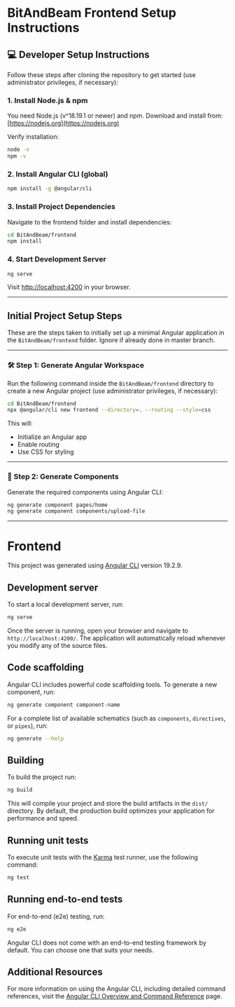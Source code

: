 # BitAndBeam Frontend Setup Instructions

## 💻 Developer Setup Instructions

Follow these steps after cloning the repository to get started (use administrator privileges, if necessary):

### 1. Install Node.js & npm

You need Node.js (v^18.19.1 or newer) and npm. Download and install from: [https://nodejs.org](https://nodejs.org)

Verify installation:
```bash
node -v
npm -v
```

### 2. Install Angular CLI (global)
```bash
npm install -g @angular/cli
```

### 3. Install Project Dependencies
Navigate to the frontend folder and install dependencies:
```bash
cd BitAndBeam/frontend
npm install
```

### 4. Start Development Server
```bash
ng serve
```
Visit [http://localhost:4200](http://localhost:4200) in your browser.

---

## Initial Project Setup Steps

These are the steps taken to initially set up a minimal Angular application in the `BitAndBeam/frontend` folder. Ignore if already done in master branch.

---

### 🛠 Step 1: Generate Angular Workspace
Run the following command inside the `BitAndBeam/frontend` directory to create a new Angular project (use administrator privileges, if necessary):

```bash
cd BitAndBeam/frontend
npx @angular/cli new frontend --directory=. --routing --style=css
```

This will:
- Initialize an Angular app
- Enable routing
- Use CSS for styling

---

### 🧱 Step 2: Generate Components
Generate the required components using Angular CLI:

```bash
ng generate component pages/home
ng generate component components/upload-file
```

---

# Frontend

This project was generated using [Angular CLI](https://github.com/angular/angular-cli) version 19.2.9.

## Development server

To start a local development server, run:

```bash
ng serve
```

Once the server is running, open your browser and navigate to `http://localhost:4200/`. The application will automatically reload whenever you modify any of the source files.

## Code scaffolding

Angular CLI includes powerful code scaffolding tools. To generate a new component, run:

```bash
ng generate component component-name
```

For a complete list of available schematics (such as `components`, `directives`, or `pipes`), run:

```bash
ng generate --help
```

## Building

To build the project run:

```bash
ng build
```

This will compile your project and store the build artifacts in the `dist/` directory. By default, the production build optimizes your application for performance and speed.

## Running unit tests

To execute unit tests with the [Karma](https://karma-runner.github.io) test runner, use the following command:

```bash
ng test
```

## Running end-to-end tests

For end-to-end (e2e) testing, run:

```bash
ng e2e
```

Angular CLI does not come with an end-to-end testing framework by default. You can choose one that suits your needs.

## Additional Resources

For more information on using the Angular CLI, including detailed command references, visit the [Angular CLI Overview and Command Reference](https://angular.dev/tools/cli) page.
